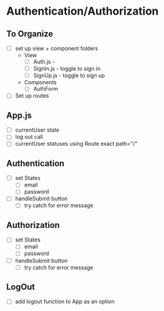 # Authentication/Authorization

## To Organize

- [ ] set up view + component folders
  - View
    - [ ] Auth.js -
    - [ ] SignIn.js - toggle to sign in
    - [ ] SignUp.js - toggle to sign up
  - Components
    - [ ] AuthForm
- [ ] Set up routes

## App.js

- [ ] currentUser state
- [ ] log out call
- [ ] currentUser statuses using Route exact path="/"

## Authentication

- [ ] set States
  - [ ] email
  - [ ] password
- [ ] handleSubmit button
  - [ ] try catch for error message

## Authorization

- [ ] set States
  - [ ] email
  - [ ] password
- [ ] handleSubmit button
  - [ ] try catch for error message

## LogOut

- [ ] add logout function to App as an option
